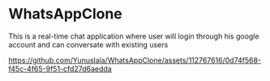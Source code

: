 # WhatsAppClone
This is a real-time chat application where user will login through his google account and can conversate with existing users 

https://github.com/Yunuslala/WhatsAppClone/assets/112767616/0d74f568-f45c-4f65-9f51-cfd27d6aedda

